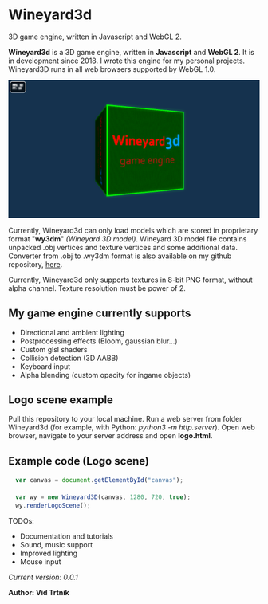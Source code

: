 # Wineyard3d
3D game engine, written in Javascript and WebGL 2. 

<b>Wineyard3d</b> is a 3D game engine, written in <b>Javascript</b> and <b>WebGL 2</b>. 
It is in development since 2018. I wrote this engine for my personal projects.
Wineyard3D runs in all web browsers supported by WebGL 1.0.

![Alt text](/screenshots/wineyard3d_logo_scr.png?raw=true "Wineyard3d Logo Scene")

Currently, Wineyard3d can only load models which are stored in proprietary format "<b>wy3dm</b>" <i>(Wineyard 3D model)</i>. Wineyard 3D model file contains unpacked .obj vertices and texture vertices and some additional data. Converter from .obj to .wy3dm format is also available on my github repository, [here](https://github.com/vidtrtnik/c2wy3dm).

Currently, Wineyard3d only supports textures in 8-bit PNG format, without alpha channel. Texture resolution must be power of 2.

## My game engine currently supports
- Directional and ambient lighting
- Postprocessing effects (Bloom, gaussian blur...)
- Custom glsl shaders
- Collision detection (3D AABB)
- Keyboard input
- Alpha blending (custom opacity for ingame objects)

## Logo scene example
Pull this repository to your local machine. Run a web server from folder Wineyard3d (for example, with Python: <i>python3 -m http.server</i>). Open web browser, navigate to your server address and open <b>logo.html</b>.

## Example code (Logo scene)
```javascript
  var canvas = document.getElementById("canvas");
  
  var wy = new Wineyard3D(canvas, 1280, 720, true);
  wy.renderLogoScene();
```


TODOs:
- Documentation and tutorials
- Sound, music support
- Improved lighting
- Mouse input


<i>Current version: 0.0.1</i>

<b>Author: Vid Trtnik<b>
